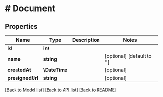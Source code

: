 # # Document

## Properties

Name | Type | Description | Notes
------------ | ------------- | ------------- | -------------
**id** | **int** |  |
**name** | **string** |  | [optional] [default to '']
**createdAt** | **\DateTime** |  | [optional]
**presignedUrl** | **string** |  | [optional]

[[Back to Model list]](../../README.md#models) [[Back to API list]](../../README.md#endpoints) [[Back to README]](../../README.md)
